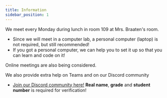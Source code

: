 ```yaml
---
title: Information
sidebar_position: 1
---
```


We meet every Monday during lunch in room 109 at Mrs. Braaten's room.

* Since we will meet in a computer lab, a personal computer (laptop) is not required, but still recommended!
* If you got a personal computer, we can help you to set it up so that you can learn and code on it!

Online meetings are also being considered.

We also provide extra help on Teams and on our Discord community
* [Join our Discord community here!](https://discord.gg/U5q9WZauvB) **Real name**, **grade** and **student number** is required for verification!

